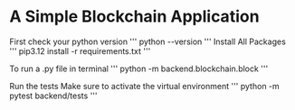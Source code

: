 # A Simple Blockchain Application

First check your python version ''' python --version ''' Install All Packages ''' pip3.12 install -r requirements.txt '''

To run a .py file in terminal ''' python -m backend.blockchain.block '''

Run the tests Make sure to activate the virtual environment ''' python -m pytest backend/tests '''
 
